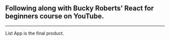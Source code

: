 ## Following along with Bucky Roberts' React for beginners course on YouTube.
-----

List App is the final product.
